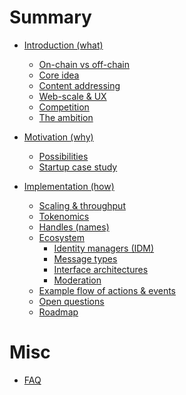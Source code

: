 # Summary

- [Introduction (what)](introduction.md)
    - [On-chain vs off-chain](introduction/on_off_chain.md)
    - [Core idea](introduction/core_idea.md)
    - [Content addressing](introduction/addressing.md)
    - [Web-scale & UX](introduction/web_scale.md)
    - [Competition](introduction/competition.md)
    - [The ambition](introduction/ambition.md)

- [Motivation (why)](motivation/why.md)
    - [Possibilities](motivation/possibilities.md)
    - [Startup case study](motivation/startup_case_study.md)

- [Implementation (how)](implementation/blockchain.md)
    - [Scaling & throughput](implementation/scaling.md)
    - [Tokenomics](implementation/tokenomics.md)
    - [Handles (names)](implementation/handles.md)
    - [Ecosystem]()
        - [Identity managers (IDM)]()        <!-- (implementation/ecosystem/IDM.md) -->
        - [Message types](implementation/ecosystem/messages.md)
        - [Interface architectures](implementation/ecosystem/architecture.md)
        - [Moderation](implementation/ecosystem/moderation.md)
    - [Example flow of actions & events]()
    - [Open questions](implementation/open_questions.md)
    - [Roadmap](implementation/roadmap.md)

# Misc

- [FAQ](FAQ.md)




